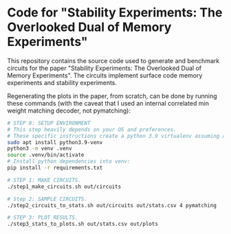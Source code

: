 # Code for "Stability Experiments: The Overlooked Dual of Memory Experiments"

This repository contains the source code used to generate and benchmark circuits for the paper "Stability Experiments: The Overlooked Dual of Memory Experiments".
The circuits implement surface code memory experiments and stability experiments. 

Regenerating the plots in the paper, from scratch, can be done by running these commands
(with the caveat that I used an internal correlated min weight matching decoder, not pymatching):

```bash
# STEP 0: SETUP ENVIRONMENT
# This step heavily depends on your OS and preferences.
# These specific instructions create a python 3.9 virtualenv assuming a debian-like linux.
sudo apt install python3.9-venv
python3 -m venv .venv
source .venv/bin/activate
# Install python dependencies into venv:
pip install -r requirements.txt

# STEP 1: MAKE CIRCUITS.
./step1_make_circuits.sh out/circuits

# Step 2: SAMPLE CIRCUITS.
./step2_circuits_to_stats.sh out/circuits out/stats.csv 4 pymatching

# STEP 3: PLOT RESULTS.
./step3_stats_to_plots.sh out/stats.csv out/plots
```

